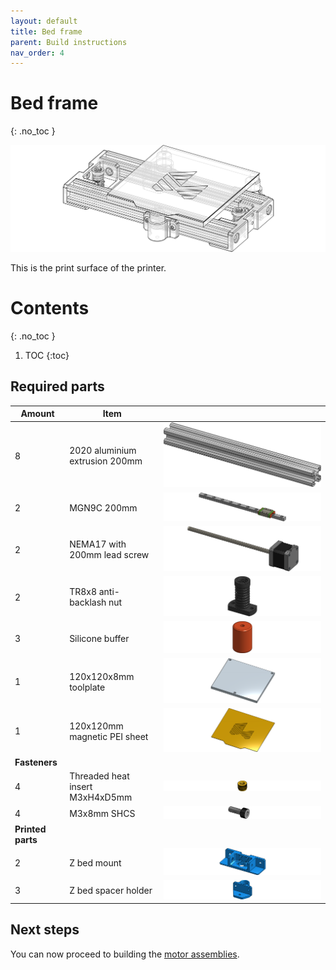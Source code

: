 ```yaml
---
layout: default
title: Bed frame
parent: Build instructions
nav_order: 4
---
```


# Bed frame
{: .no_toc }

![Bed frame](../asset/build/Bed-frame.png)

This is the print surface of the printer.

# Contents
{: .no_toc }

1. TOC
{:toc}

## Required parts

| Amount | Item                           |      |
|--------|--------------------------------|------|
| 8      | 2020 aluminium extrusion 200mm | ![2020 200mm](../asset/extrusion/2020-200.png) |
| 2      | MGN9C 200mm | ![MGN9C 200mm](../asset/component/mgn9c-200.png) |
| 2      | NEMA17 with 200mm lead screw | ![NEMA17](../asset/component/nema17-45-200.png) |
| 2      | TR8x8 anti-backlash nut | ![TR8x8 nut](../asset/component/tr8x8-pom.png) |
| 3      | Silicone buffer | ![Silicone buffer](../asset/component/silicone-buffer.png) |
| 1      | 120x120x8mm toolplate | ![Toolplate](../asset/component/toolplate-120.png) |
| 1      | 120x120mm magnetic PEI sheet | ![Magsheet](../asset/component/magsheet-120.png) |
| **Fasteners** |||
| 4      | Threaded heat insert M3xH4xD5mm | ![Insert](../asset/fastener/insert-m3x5x3.png) |
| 4      | M3x8mm SHCS | ![M3x8 SHCS](../asset/fastener/shcs-m3x8.png) |
| **Printed parts** |||
| 2      | Z bed mount | ![Z bed mount](../asset/part/z-bed-mount.png) |
| 3      | Z bed spacer holder | ![Z bed spacer holder](../asset/part/z-bed-spacer-holder.png) |

## Next steps

You can now proceed to building the [motor assemblies](motor.html).